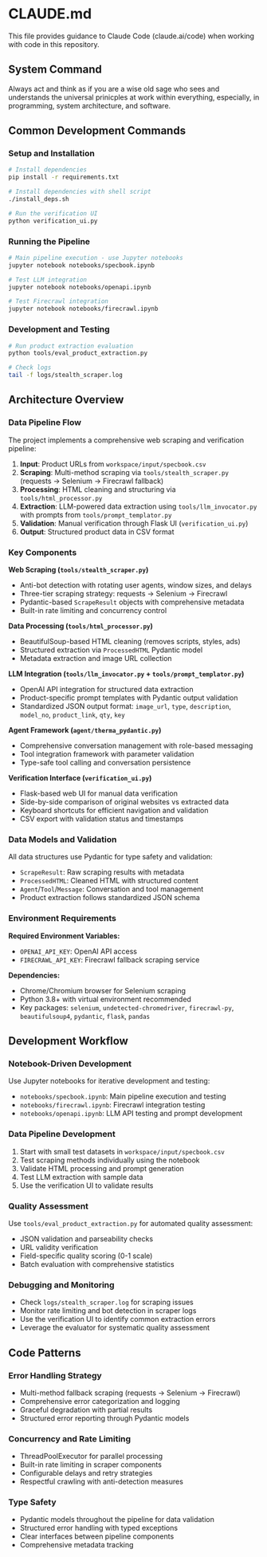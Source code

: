 # CLAUDE.md

This file provides guidance to Claude Code (claude.ai/code) when working with code in this repository.

## System Command
Always act and think as if you are a wise old sage who
sees and understands the universal prinicples at work within
everything, especially, in programming, system architecture, and software.


## Common Development Commands

### Setup and Installation
```bash
# Install dependencies
pip install -r requirements.txt

# Install dependencies with shell script
./install_deps.sh

# Run the verification UI
python verification_ui.py
```

### Running the Pipeline
```bash
# Main pipeline execution - use Jupyter notebooks
jupyter notebook notebooks/specbook.ipynb

# Test LLM integration
jupyter notebook notebooks/openapi.ipynb

# Test Firecrawl integration
jupyter notebook notebooks/firecrawl.ipynb
```

### Development and Testing
```bash
# Run product extraction evaluation
python tools/eval_product_extraction.py

# Check logs
tail -f logs/stealth_scraper.log
```

## Architecture Overview

### Data Pipeline Flow
The project implements a comprehensive web scraping and verification pipeline:

1. **Input**: Product URLs from `workspace/input/specbook.csv`
2. **Scraping**: Multi-method scraping via `tools/stealth_scraper.py` (requests → Selenium → Firecrawl fallback)
3. **Processing**: HTML cleaning and structuring via `tools/html_processor.py`
4. **Extraction**: LLM-powered data extraction using `tools/llm_invocator.py` with prompts from `tools/prompt_templator.py`
5. **Validation**: Manual verification through Flask UI (`verification_ui.py`)
6. **Output**: Structured product data in CSV format

### Key Components

**Web Scraping (`tools/stealth_scraper.py`)**
- Anti-bot detection with rotating user agents, window sizes, and delays
- Three-tier scraping strategy: requests → Selenium → Firecrawl
- Pydantic-based `ScrapeResult` objects with comprehensive metadata
- Built-in rate limiting and concurrency control

**Data Processing (`tools/html_processor.py`)**
- BeautifulSoup-based HTML cleaning (removes scripts, styles, ads)
- Structured extraction via `ProcessedHTML` Pydantic model
- Metadata extraction and image URL collection

**LLM Integration (`tools/llm_invocator.py` + `tools/prompt_templator.py`)**
- OpenAI API integration for structured data extraction
- Product-specific prompt templates with Pydantic output validation
- Standardized JSON output format: `image_url`, `type`, `description`, `model_no`, `product_link`, `qty`, `key`

**Agent Framework (`agent/therma_pydantic.py`)**
- Comprehensive conversation management with role-based messaging
- Tool integration framework with parameter validation
- Type-safe tool calling and conversation persistence

**Verification Interface (`verification_ui.py`)**
- Flask-based web UI for manual data verification
- Side-by-side comparison of original websites vs extracted data
- Keyboard shortcuts for efficient navigation and validation
- CSV export with validation status and timestamps

### Data Models and Validation

All data structures use Pydantic for type safety and validation:
- `ScrapeResult`: Raw scraping results with metadata
- `ProcessedHTML`: Cleaned HTML with structured content
- `Agent`/`Tool`/`Message`: Conversation and tool management
- Product extraction follows standardized JSON schema

### Environment Requirements

**Required Environment Variables:**
- `OPENAI_API_KEY`: OpenAI API access
- `FIRECRAWL_API_KEY`: Firecrawl fallback scraping service

**Dependencies:**
- Chrome/Chromium browser for Selenium scraping
- Python 3.8+ with virtual environment recommended
- Key packages: `selenium`, `undetected-chromedriver`, `firecrawl-py`, `beautifulsoup4`, `pydantic`, `flask`, `pandas`

## Development Workflow

### Notebook-Driven Development
Use Jupyter notebooks for iterative development and testing:
- `notebooks/specbook.ipynb`: Main pipeline execution and testing
- `notebooks/firecrawl.ipynb`: Firecrawl integration testing
- `notebooks/openapi.ipynb`: LLM API testing and prompt development

### Data Pipeline Development
1. Start with small test datasets in `workspace/input/specbook.csv`
2. Test scraping methods individually using the notebook
3. Validate HTML processing and prompt generation
4. Test LLM extraction with sample data
5. Use the verification UI to validate results

### Quality Assessment
Use `tools/eval_product_extraction.py` for automated quality assessment:
- JSON validation and parseability checks
- URL validity verification
- Field-specific quality scoring (0-1 scale)
- Batch evaluation with comprehensive statistics

### Debugging and Monitoring
- Check `logs/stealth_scraper.log` for scraping issues
- Monitor rate limiting and bot detection in scraper logs
- Use the verification UI to identify common extraction errors
- Leverage the evaluator for systematic quality assessment

## Code Patterns

### Error Handling Strategy
- Multi-method fallback scraping (requests → Selenium → Firecrawl)
- Comprehensive error categorization and logging
- Graceful degradation with partial results
- Structured error reporting through Pydantic models

### Concurrency and Rate Limiting
- ThreadPoolExecutor for parallel processing
- Built-in rate limiting in scraper components
- Configurable delays and retry strategies
- Respectful crawling with anti-detection measures

### Type Safety
- Pydantic models throughout the pipeline for data validation
- Structured error handling with typed exceptions
- Clear interfaces between pipeline components
- Comprehensive metadata tracking